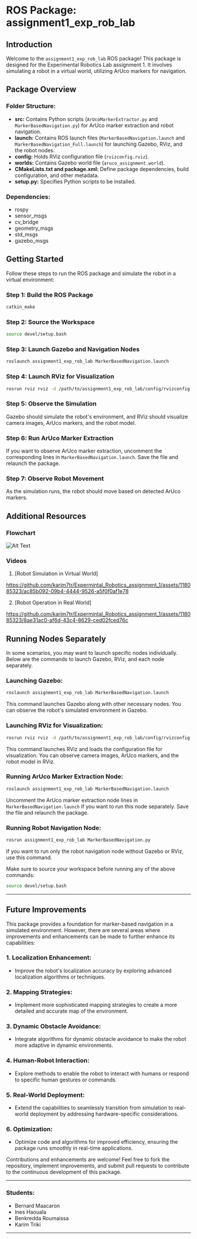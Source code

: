 # ROS Package: assignment1_exp_rob_lab

## Introduction

Welcome to the `assignment1_exp_rob_lab` ROS package! This package is designed for the Experimental Robotics Lab assignment 1. It involves simulating a robot in a virtual world, utilizing ArUco markers for navigation.

## Package Overview

### Folder Structure:

- **src:** Contains Python scripts (`ArUcoMarkerExtractor.py` and `MarkerBasedNavigation.py`) for ArUco marker extraction and robot navigation.
- **launch:** Contains ROS launch files (`MarkerBasedNavigation.launch` and `MarkerBasedNavigation_Full.launch`) for launching Gazebo, RViz, and the robot nodes.
- **config:** Holds RViz configuration file (`rvizconfig.rviz`).
- **worlds:** Contains Gazebo world file (`aruco_assignment.world`).
- **CMakeLists.txt and package.xml:** Define package dependencies, build configuration, and other metadata.
- **setup.py:** Specifies Python scripts to be installed.

### Dependencies:

- rospy
- sensor_msgs
- cv_bridge
- geometry_msgs
- std_msgs
- gazebo_msgs

## Getting Started

Follow these steps to run the ROS package and simulate the robot in a virtual environment:

### Step 1: Build the ROS Package

```bash
catkin_make
```

### Step 2: Source the Workspace

```bash
source devel/setup.bash
```

### Step 3: Launch Gazebo and Navigation Nodes

```bash
roslaunch assignment1_exp_rob_lab MarkerBasedNavigation.launch
```

### Step 4:  Launch RViz for Visualization

```bash
rosrun rviz rviz -d /path/to/assignment1_exp_rob_lab/config/rvizconfig.rviz
```
### Step 5: Observe the Simulation

Gazebo should simulate the robot's environment, and RViz should visualize camera images, ArUco markers, and the robot model.

### Step 6:  Run ArUco Marker Extraction

If you want to observe ArUco marker extraction, uncomment the corresponding lines in `MarkerBasedNavigation.launch`. Save the file and relaunch the package.

### Step 7: Observe Robot Movement

As the simulation runs, the robot should move based on detected ArUco markers.

## Additional Resources

### Flowchart

![Alt Text](Media/flowchart.jpg)


### Videos

1. [Robot Simulation in Virtual World]


https://github.com/karim7tr/Expermintal_Robotics_assignment_1/assets/118085323/ac85b092-09b4-4444-9526-a5f0f0af1e78




2. [Robot Operation in Real World]


https://github.com/karim7tr/Expermintal_Robotics_assignment_1/assets/118085323/8ae31ac0-af6d-43c4-8629-ced02fced76c







## Running Nodes Separately

In some scenarios, you may want to launch specific nodes individually. Below are the commands to launch Gazebo, RViz, and each node separately.

### Launching Gazebo:

```bash
roslaunch assignment1_exp_rob_lab MarkerBasedNavigation.launch
```

This command launches Gazebo along with other necessary nodes. You can observe the robot's simulated environment in Gazebo.

### Launching RViz for Visualization:

```bash
rosrun rviz rviz -d /path/to/assignment1_exp_rob_lab/config/rvizconfig.rviz
```

This command launches RViz and loads the configuration file for visualization. You can observe camera images, ArUco markers, and the robot model in RViz.

### Running ArUco Marker Extraction Node:

```bash
roslaunch assignment1_exp_rob_lab MarkerBasedNavigation.launch
```

Uncomment the ArUco marker extraction node lines in `MarkerBasedNavigation.launch` if you want to run this node separately. Save the file and relaunch the package.

### Running Robot Navigation Node:

```bash
rosrun assignment1_exp_rob_lab MarkerBasedNavigation.py
```

If you want to run only the robot navigation node without Gazebo or RViz, use this command.

Make sure to source your workspace before running any of the above commands:

```bash
source devel/setup.bash
```
---

## Future Improvements

This package provides a foundation for marker-based navigation in a simulated environment. However, there are several areas where improvements and enhancements can be made to further enhance its capabilities:

### 1. **Localization Enhancement:**
   - Improve the robot's localization accuracy by exploring advanced localization algorithms or techniques.

### 2. **Mapping Strategies:**
   - Implement more sophisticated mapping strategies to create a more detailed and accurate map of the environment.

### 3. **Dynamic Obstacle Avoidance:**
   - Integrate algorithms for dynamic obstacle avoidance to make the robot more adaptive in dynamic environments.

### 4. **Human-Robot Interaction:**
   - Explore methods to enable the robot to interact with humans or respond to specific human gestures or commands.

### 5. **Real-World Deployment:**
   - Extend the capabilities to seamlessly transition from simulation to real-world deployment by addressing hardware-specific considerations.

### 6. **Optimization:**
   - Optimize code and algorithms for improved efficiency, ensuring the package runs smoothly in real-time applications.

Contributions and enhancements are welcome! Feel free to fork the repository, implement improvements, and submit pull requests to contribute to the continuous development of this package.

---
 ### Students:

- Bernard Maacaron
- Ines Haouala
- Benkredda Roumaissa
- Karim Triki
----
